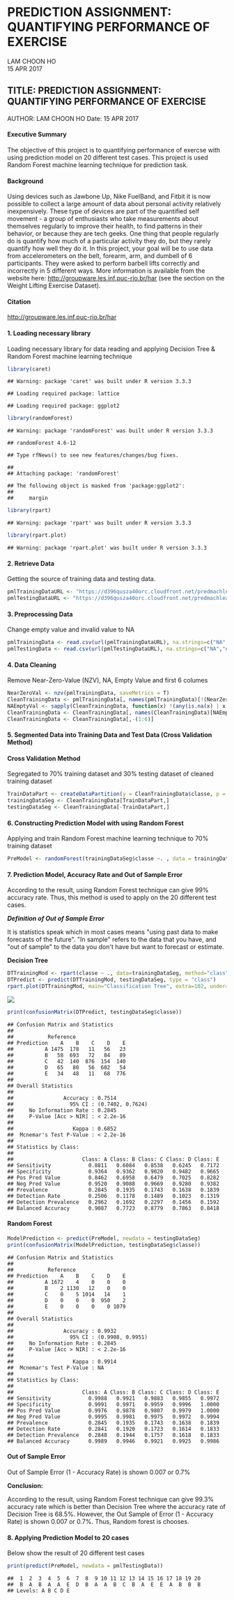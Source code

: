 # PREDICTION ASSIGNMENT: QUANTIFYING PERFORMANCE OF EXERCISE
LAM CHOON HO  
15 APR 2017  


## TITLE: PREDICTION ASSIGNMENT: QUANTIFYING PERFORMANCE OF EXERCISE
AUTHOR: LAM CHOON HO
Date: 15 APR 2017

#### Executive Summary
The objective of this project is to quantifying performance of exercse with using prediction model on 20 different test cases. This project is used Random Forest machine learning technique 
for prediction task.

#### Background
Using devices such as Jawbone Up, Nike FuelBand, and Fitbit it is now possible to collect a large amount of data about personal activity relatively inexpensively. These type of devices are part of the quantified self movement - a group of enthusiasts who take measurements about themselves regularly to improve their health, to find patterns in their behavior, or because they are tech geeks. One thing that people regularly do is quantify how much of a particular activity they do, but they rarely quantify how well they do it. In this project, your goal will be to use data from accelerometers on the belt, forearm, arm, and dumbell of 6 participants. They were asked to perform barbell lifts correctly and incorrectly in 5 different ways. More information is available from the website here: http://groupware.les.inf.puc-rio.br/har (see the section on the Weight Lifting Exercise Dataset).

#### Citation
http://groupware.les.inf.puc-rio.br/har

#### 1. Loading necessary library
Loading necessary library for data reading and applying Decision Tree & Random Forest machine learning technique

```r
library(caret)
```

```
## Warning: package 'caret' was built under R version 3.3.3
```

```
## Loading required package: lattice
```

```
## Loading required package: ggplot2
```

```r
library(randomForest)
```

```
## Warning: package 'randomForest' was built under R version 3.3.3
```

```
## randomForest 4.6-12
```

```
## Type rfNews() to see new features/changes/bug fixes.
```

```
## 
## Attaching package: 'randomForest'
```

```
## The following object is masked from 'package:ggplot2':
## 
##     margin
```

```r
library(rpart)
```

```
## Warning: package 'rpart' was built under R version 3.3.3
```

```r
library(rpart.plot)
```

```
## Warning: package 'rpart.plot' was built under R version 3.3.3
```

#### 2. Retrieve Data
Getting the source of training data and testing data.

```r
pmlTrainingDataURL <- "https://d396qusza40orc.cloudfront.net/predmachlearn/pml-training.csv"
pmlTestingDataURL <- "https://d396qusza40orc.cloudfront.net/predmachlearn/pml-testing.csv"
```

#### 3. Preprocessing Data
Change empty value and invalid value to NA

```r
pmlTrainingData <- read.csv(url(pmlTrainingDataURL), na.strings=c("NA","#DIV/0!",""))
pmlTestingData <- read.csv(url(pmlTestingDataURL), na.strings=c("NA","#DIV/0!",""))
```

#### 4. Data Cleaning
Remove Near-Zero-Value (NZV), NA, Empty Value and first 6 columes

```r
NearZeroVal <- nzv(pmlTrainingData, saveMetrics = T)
CleanTrainingData <- pmlTrainingData[, names(pmlTrainingData)[!(NearZeroVal[, 4])]]
NAEmptyVal <- sapply(CleanTrainingData, function(x) !(any(is.na(x) | x == "")))
CleanTrainingData <- CleanTrainingData[, names(CleanTrainingData)[NAEmptyVal]]
CleanTrainingData <- CleanTrainingData[,-(1:6)]
```

#### 5. Segmented Data into Training Data and Test Data (Cross Validation Method)
#### Cross Validation Method
Segregated to 70% training dataset and 30% testing dataset of cleaned training dataset

```r
TrainDataPart <- createDataPartition(y = CleanTrainingData$classe, p = 0.7, list = FALSE)
trainingDataSeg <- CleanTrainingData[TrainDataPart,]
testingDataSeg <- CleanTrainingData[-TrainDataPart,]
```

#### 6. Constructing Prediction Model with using Random Forest
Applying and train Random Forest machine learning technique to 70% training dataset

```r
PreModel <- randomForest(trainingDataSeg$classe ~. , data = trainingDataSeg)
```

#### 7. Prediction Model, Accuracy Rate and Out of Sample Error
According to the result, using Random Forest technique can give 99% accuracy rate. Thus,
this method is used to apply on the 20 different test cases.

***Definition of Out of Sample Error***

It is statistics speak which in most cases means "using past data to make forecasts of the future". "In sample" refers to the data that you have, and "out of sample" to the data you don't have but want to forecast or estimate.

**Decision Tree**

```r
DTTrainingMod <- rpart(classe ~ ., data=trainingDataSeg, method="class")
DTPredict <- predict(DTTrainingMod, testingDataSeg, type = "class")
rpart.plot(DTTrainingMod, main="Classification Tree", extra=102, under=TRUE, faclen=0)
```

![](PredictionAssignment_files/figure-html/unnamed-chunk-7-1.png)<!-- -->

```r
print(confusionMatrix(DTPredict, testingDataSeg$classe))
```

```
## Confusion Matrix and Statistics
## 
##           Reference
## Prediction    A    B    C    D    E
##          A 1475  178   11   56   23
##          B   58  693   72   84   89
##          C   42  140  876  154  140
##          D   65   80   56  602   54
##          E   34   48   11   68  776
## 
## Overall Statistics
##                                           
##                Accuracy : 0.7514          
##                  95% CI : (0.7402, 0.7624)
##     No Information Rate : 0.2845          
##     P-Value [Acc > NIR] : < 2.2e-16       
##                                           
##                   Kappa : 0.6852          
##  Mcnemar's Test P-Value : < 2.2e-16       
## 
## Statistics by Class:
## 
##                      Class: A Class: B Class: C Class: D Class: E
## Sensitivity            0.8811   0.6084   0.8538   0.6245   0.7172
## Specificity            0.9364   0.9362   0.9020   0.9482   0.9665
## Pos Pred Value         0.8462   0.6958   0.6479   0.7025   0.8282
## Neg Pred Value         0.9520   0.9088   0.9669   0.9280   0.9382
## Prevalence             0.2845   0.1935   0.1743   0.1638   0.1839
## Detection Rate         0.2506   0.1178   0.1489   0.1023   0.1319
## Detection Prevalence   0.2962   0.1692   0.2297   0.1456   0.1592
## Balanced Accuracy      0.9087   0.7723   0.8779   0.7863   0.8418
```

#### Random Forest

```r
ModelPrediction <- predict(PreModel, newdata = testingDataSeg)
print(confusionMatrix(ModelPrediction, testingDataSeg$classe))
```

```
## Confusion Matrix and Statistics
## 
##           Reference
## Prediction    A    B    C    D    E
##          A 1672    4    0    0    0
##          B    2 1130   12    0    0
##          C    0    5 1014   14    1
##          D    0    0    0  950    2
##          E    0    0    0    0 1079
## 
## Overall Statistics
##                                           
##                Accuracy : 0.9932          
##                  95% CI : (0.9908, 0.9951)
##     No Information Rate : 0.2845          
##     P-Value [Acc > NIR] : < 2.2e-16       
##                                           
##                   Kappa : 0.9914          
##  Mcnemar's Test P-Value : NA              
## 
## Statistics by Class:
## 
##                      Class: A Class: B Class: C Class: D Class: E
## Sensitivity            0.9988   0.9921   0.9883   0.9855   0.9972
## Specificity            0.9991   0.9971   0.9959   0.9996   1.0000
## Pos Pred Value         0.9976   0.9878   0.9807   0.9979   1.0000
## Neg Pred Value         0.9995   0.9981   0.9975   0.9972   0.9994
## Prevalence             0.2845   0.1935   0.1743   0.1638   0.1839
## Detection Rate         0.2841   0.1920   0.1723   0.1614   0.1833
## Detection Prevalence   0.2848   0.1944   0.1757   0.1618   0.1833
## Balanced Accuracy      0.9989   0.9946   0.9921   0.9925   0.9986
```
#### Out of Sample Error
Out of Sample Error (1 - Accuracy Rate) is shown 0.007 or 0.7%

**Conclusion:**

According to the result, using Random Forest technique can give 99.3% accuracy rate which is better than Decision Tree where the accuracy rate of Decision Tree is 68.5%. However, the Out Sample of Error (1 - Accuracy Rate) is shown 0.007 or 0.7%. Thus, Random forest is chooses.

#### 8. Applying Prediction Model to 20 cases
Below show the result of 20 different test cases

```r
print(predict(PreModel, newdata = pmlTestingData))
```

```
##  1  2  3  4  5  6  7  8  9 10 11 12 13 14 15 16 17 18 19 20 
##  B  A  B  A  A  E  D  B  A  A  B  C  B  A  E  E  A  B  B  B 
## Levels: A B C D E
```
